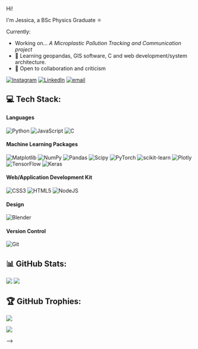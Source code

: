 Hi!

I'm Jessica, a BSc Physics Graduate ⚛️

Currently: 
- Working on... *A Microplastic Pollution Tracking and Communication project*
- 🌱 Learning geopandas, GIS software, C and web development/system architecture.
- 👯 Open to collaboration and criticism

[![Instagram](https://img.shields.io/badge/Instagram-%23E4405F.svg?logo=Instagram&logoColor=white)](https://instagram.com/link3dinpark) [![LinkedIn](https://img.shields.io/badge/LinkedIn-%230077B5.svg?logo=linkedin&logoColor=white)](https://linkedin.com/in/jessica-fonka) [![email](https://img.shields.io/badge/Email-D14836?logo=gmail&logoColor=white)](mailto:jfonka4@outlook.com) 

## 💻 Tech Stack:
#### **Languages**
![Python](https://img.shields.io/badge/python-3670A0?style=for-the-badge&logo=python&logoColor=ffdd54) ![JavaScript](https://img.shields.io/badge/javascript-%23323330.svg?style=for-the-badge&logo=javascript&logoColor=%23F7DF1E) ![C](https://img.shields.io/badge/c-%2300599C.svg?style=for-the-badge&logo=c&logoColor=white) <!-- ![C++](https://img.shields.io/badge/c++-%2300599C.svg?style=for-the-badge&logo=c%2B%2B&logoColor=white) ![Lua](https://img.shields.io/badge/lua-%232C2D72.svg?style=for-the-badge&logo=lua&logoColor=white) -->

#### **Machine Learning Packages**
![Matplotlib](https://img.shields.io/badge/Matplotlib-%23ffffff.svg?style=for-the-badge&logo=Matplotlib&logoColor=black) ![NumPy](https://img.shields.io/badge/numpy-%23013243.svg?style=for-the-badge&logo=numpy&logoColor=white) ![Pandas](https://img.shields.io/badge/pandas-%23150458.svg?style=for-the-badge&logo=pandas&logoColor=white) ![Scipy](https://img.shields.io/badge/SciPy-%230C55A5.svg?style=for-the-badge&logo=scipy&logoColor=%white) ![PyTorch](https://img.shields.io/badge/PyTorch-%23EE4C2C.svg?style=for-the-badge&logo=PyTorch&logoColor=white) ![scikit-learn](https://img.shields.io/badge/scikit--learn-%23F7931E.svg?style=for-the-badge&logo=scikit-learn&logoColor=white) ![Plotly](https://img.shields.io/badge/Plotly-%233F4F75.svg?style=for-the-badge&logo=plotly&logoColor=white) ![TensorFlow](https://img.shields.io/badge/TensorFlow-%23FF6F00.svg?style=for-the-badge&logo=TensorFlow&logoColor=white) ![Keras](https://img.shields.io/badge/Keras-%23D00000.svg?style=for-the-badge&logo=Keras&logoColor=white)

#### Web/Application Development Kit
![CSS3](https://img.shields.io/badge/css3-%231572B6.svg?style=for-the-badge&logo=css3&logoColor=white) ![HTML5](https://img.shields.io/badge/html5-%23E34F26.svg?style=for-the-badge&logo=html5&logoColor=white) ![NodeJS](https://img.shields.io/badge/node.js-6DA55F?style=for-the-badge&logo=node.js&logoColor=white)

#### **Design**
![Blender](https://img.shields.io/badge/blender-%23F5792A.svg?style=for-the-badge&logo=blender&logoColor=white)

#### **Version Control**
![Git](https://img.shields.io/badge/git-%23F05033.svg?style=for-the-badge&logo=git&logoColor=white)

## 📊 GitHub Stats:
![](https://github-readme-stats.vercel.app/api?username=fonkerina&theme=date_night&hide_border=false&include_all_commits=true&count_private=false)
![](https://github-readme-stats.vercel.app/api/top-langs/?username=fonkerina&theme=date_night&hide_border=false&include_all_commits=true&count_private=false&layout=compact)


## 🏆 GitHub Trophies:
![](https://github-profile-trophy.vercel.app/?username=fonkerina&theme=synthwave&no-frame=false&no-bg=true&margin-w=4)


[![](https://visitcount.itsvg.in/api?id=fonkerina&icon=1&color=7)](https://visitcount.itsvg.in)

<!-- Proudly created with GPRM ( https://gprm.itsvg.in ) -->
-->


